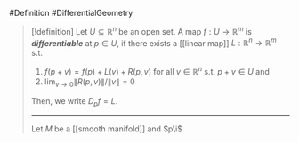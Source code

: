 #Definition #DifferentialGeometry 

> [!definition]
> Let $U\subseteq \mathbb{R}^n$ be an open set. A map $f:U\to \mathbb{R}^m$ is ***differentiable*** at $p\in U$, if there exists a [[linear map]] $L:\mathbb{R}^n\to \mathbb{R}^m$ s.t.
> 1. $f(p+v)=f(p)+L(v)+R(p,v)$ for all $v\in \mathbb{R}^n$ s.t. $p+v\in U$ and
> 2. $\lim_{ v \to 0 }\left\| R(p,v) \right\|  / \|v\|=0$
> 
> Then, we write $D_{p}f=L$.
> 
> ---
> Let $M$ be a [[smooth manifold]] and $p\i$